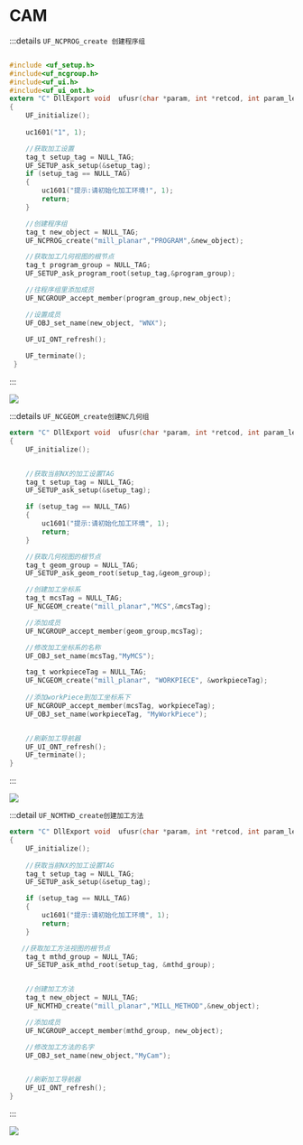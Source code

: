 # CAM



:::details  `UF_NCPROG_create 创建程序组`

```c

#include <uf_setup.h>
#include<uf_ncgroup.h>
#include<uf_ui.h>
#include<uf_ui_ont.h>
extern "C" DllExport void  ufusr(char *param, int *retcod, int param_len)
{
    UF_initialize();
 
    uc1601("1", 1);

    //获取加工设置
    tag_t setup_tag = NULL_TAG;
    UF_SETUP_ask_setup(&setup_tag);
    if (setup_tag == NULL_TAG)
    {
        uc1601("提示:请初始化加工环境!", 1);
        return;
    }

    //创建程序组
    tag_t new_object = NULL_TAG;
    UF_NCPROG_create("mill_planar","PROGRAM",&new_object);

    //获取加工几何视图的根节点
    tag_t program_group = NULL_TAG;
    UF_SETUP_ask_program_root(setup_tag,&program_group);

    //往程序组里添加成员
    UF_NCGROUP_accept_member(program_group,new_object);

    //设置成员
    UF_OBJ_set_name(new_object, "WNX");

    UF_UI_ONT_refresh();
 	   
    UF_terminate();
 }
```

:::

![](https://blogwnx-bucket.oss-cn-beijing.aliyuncs.com/img/%E5%88%9B%E5%BB%BA%E7%A8%8B%E5%BA%8F%E7%BB%84.gif)

:::details `UF_NCGEOM_create创建NC几何组`

```c
extern "C" DllExport void  ufusr(char *param, int *retcod, int param_len)
{
    UF_initialize();


    //获取当前NX的加工设置TAG
    tag_t setup_tag = NULL_TAG;
    UF_SETUP_ask_setup(&setup_tag);

    if (setup_tag == NULL_TAG)
    {
        uc1601("提示:请初始化加工环境", 1);
        return;
    }

    //获取几何视图的根节点
    tag_t geom_group = NULL_TAG;
    UF_SETUP_ask_geom_root(setup_tag,&geom_group);

    //创建加工坐标系
    tag_t mcsTag = NULL_TAG;
    UF_NCGEOM_create("mill_planar","MCS",&mcsTag);

    //添加成员
    UF_NCGROUP_accept_member(geom_group,mcsTag);

    //修改加工坐标系的名称
    UF_OBJ_set_name(mcsTag,"MyMCS");

    tag_t workpieceTag = NULL_TAG;
    UF_NCGEOM_create("mill_planar", "WORKPIECE", &workpieceTag);
    
    //添加workPiece到加工坐标系下
    UF_NCGROUP_accept_member(mcsTag, workpieceTag);
    UF_OBJ_set_name(workpieceTag, "MyWorkPiece");


    //刷新加工导航器
    UF_UI_ONT_refresh();
    UF_terminate();
}
```

:::

![](https://blogwnx-bucket.oss-cn-beijing.aliyuncs.com/img/%E5%88%9B%E5%BB%BANC%E5%87%A0%E4%BD%95%E7%BB%84.gif)

:::detail `UF_NCMTHD_create创建加工方法`

```c
extern "C" DllExport void  ufusr(char *param, int *retcod, int param_len)
{
    UF_initialize();
 
    //获取当前NX的加工设置TAG
    tag_t setup_tag = NULL_TAG;
    UF_SETUP_ask_setup(&setup_tag);

    if (setup_tag == NULL_TAG)
    {
        uc1601("提示:请初始化加工环境", 1);
        return;
    }

   //获取加工方法视图的根节点
    tag_t mthd_group = NULL_TAG;
    UF_SETUP_ask_mthd_root(setup_tag, &mthd_group);


    //创建加工方法
    tag_t new_object = NULL_TAG;
    UF_NCMTHD_create("mill_planar","MILL_METHOD",&new_object);

    //添加成员
    UF_NCGROUP_accept_member(mthd_group, new_object);

    //修改加工方法的名字
    UF_OBJ_set_name(new_object,"MyCam");


    //刷新加工导航器
    UF_UI_ONT_refresh();
}
```

:::

![](https://blogwnx-bucket.oss-cn-beijing.aliyuncs.com/img/%E5%88%9B%E5%BB%BA%E5%8A%A0%E5%B7%A5%E6%96%B9%E6%B3%95.gif)